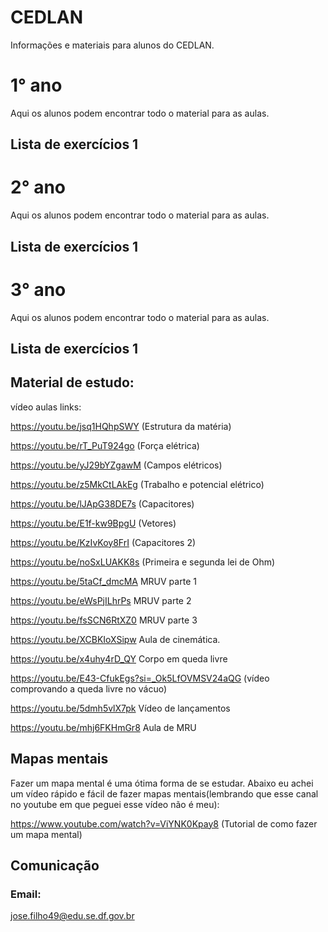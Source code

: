 # CEDLAN
Informações e materiais para alunos do CEDLAN.
# 1° ano
Aqui os alunos podem encontrar todo o material para as aulas.

## Lista de exercícios 1







# 2° ano
Aqui os alunos podem encontrar todo o material para as aulas.

## Lista de exercícios 1










# 3° ano
Aqui os alunos podem encontrar todo o material para as aulas.

## Lista de exercícios 1

## Material de estudo:
vídeo aulas links:

https://youtu.be/jsq1HQhpSWY (Estrutura da matéria)

https://youtu.be/rT_PuT924go (Força elétrica)

https://youtu.be/yJ29bYZgawM (Campos elétricos)

https://youtu.be/z5MkCtLAkEg (Trabalho e potencial elétrico)

https://youtu.be/lJApG38DE7s (Capacitores)

https://youtu.be/E1f-kw9BpgU (Vetores)

https://youtu.be/KzIvKoy8FrI (Capacitores 2)

https://youtu.be/noSxLUAKK8s (Primeira e segunda lei de Ohm)

https://youtu.be/5taCf_dmcMA MRUV parte 1

https://youtu.be/eWsPjILhrPs MRUV parte 2

https://youtu.be/fsSCN6RtXZ0 MRUV parte 3

https://youtu.be/XCBKIoXSipw Aula de cinemática.

https://youtu.be/x4uhy4rD_QY Corpo em queda livre

https://youtu.be/E43-CfukEgs?si=_Ok5LfOVMSV24aQG (vídeo comprovando a queda livre no vácuo)

https://youtu.be/5dmh5vlX7pk Vídeo de lançamentos

https://youtu.be/mhj6FKHmGr8 Aula de MRU
## Mapas mentais

Fazer um mapa mental é uma ótima forma de se estudar. Abaixo eu achei um vídeo rápido e fácil de fazer mapas mentais(lembrando que esse canal no youtube em que peguei esse vídeo não é meu):

https://www.youtube.com/watch?v=ViYNK0Kpay8 (Tutorial de como fazer um mapa mental)


## Comunicação 
### Email:
jose.filho49@edu.se.df.gov.br

